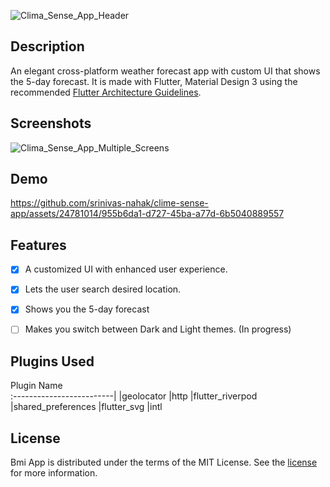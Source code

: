 ![Clima_Sense_App_Header](https://github.com/srinivas-nahak/clime-sense-app/assets/24781014/5020d32b-0a88-4372-bcc9-dc0dea0d0437)


## Description
An elegant cross-platform weather forecast app with custom UI that shows the 5-day forecast. It is made with Flutter, Material Design 3 using the recommended <a href="https://docs.flutter.dev/resources/architectural-overview">Flutter Architecture Guidelines</a>.

## Screenshots

![Clima_Sense_App_Multiple_Screens](https://github.com/srinivas-nahak/clime-sense-app/assets/24781014/b4a55475-1bc5-435e-9886-ec3dc5a8d9eb)



## Demo

https://github.com/srinivas-nahak/clime-sense-app/assets/24781014/955b6da1-d727-45ba-a77d-6b5040889557



## Features
- [x] A customized UI with enhanced user experience.
- [x] Lets the user search desired location.
- [x] Shows you the 5-day forecast
- [ ] Makes you switch between Dark and Light themes. (In progress)


## Plugins Used
Plugin Name    
:-------------------------|
|geolocator
|http
|flutter_riverpod
|shared_preferences
|flutter_svg
|intl

## License

Bmi App is distributed under the terms of the MIT License. See the
[license](LICENSE) for more information.
